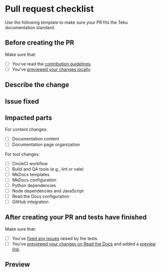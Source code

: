 # Pull request checklist

Use the following template to make sure your PR fits the Teku documentation standard.

## Before creating the PR

Make sure that:

- [ ] You've read the [contribution guidelines](https://consensys.net/docs/doctools/).
- [ ] You've [previewed your changes locally](https://consensys.net/docs/doctools/en/latest/preview/old-system/#preview-locally).

## Describe the change

<!-- Add a clear and concise description of what this PR changes in the documentation. -->

## Issue fixed

<!-- Except for minor changes (e.g., typos or commas) it's required to have a GitHub issue linked to your PR.

Add "fixes #{your issue number}" to close the issue automatically when the PR is merged.
If multiple issues are involved, use one line for each issue.

If you don't want to close the issue, link to the issue with "see #{your issue number}". -->

## Impacted parts

<!-- Check the items from the following lists that your PR impacts. You can check multiple boxes. -->

For content changes:

- [ ] Documentation content
- [ ] Documentation page organization

For tool changes:

- [ ] CircleCI workflow
- [ ] Build and QA tools (e.g., lint or vale)
- [ ] MkDocs templates
- [ ] MkDocs configuration
- [ ] Python dependencies
- [ ] Node dependencies and JavaScript
- [ ] Read the Docs configuration
- [ ] GitHub integration

## After creating your PR and tests have finished

Make sure that:

- [ ] You've [fixed any issues](https://consensys.net/docs/doctools/en/latest/contribute/fix-cicd-errors/) raised by the tests.
- [ ] You've [previewed your changes on Read the Docs](https://consensys.net/docs/doctools/en/latest/preview/old-system/#preview-on-read-the-docs)
  and added a [preview link](#preview).

## Preview

<!-- Add the link to preview your changes on Read the Docs.

The link format is "https://pegasys-teku--{your PR number}.org.readthedocs.build/en/{your PR number}/",
where {your PR number} must be replaced by the number of this PR.
-->
